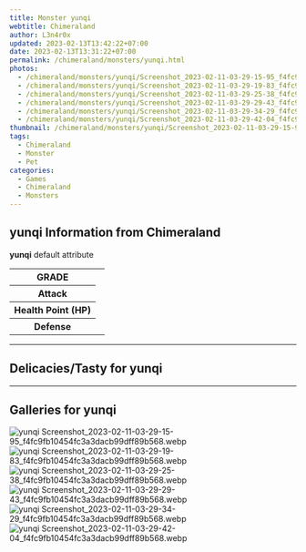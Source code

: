 ```yaml
---
title: Monster yunqi
webtitle: Chimeraland
author: L3n4r0x
updated: 2023-02-13T13:42:22+07:00
date: 2023-02-13T13:31:22+07:00
permalink: /chimeraland/monsters/yunqi.html
photos:
  - /chimeraland/monsters/yunqi/Screenshot_2023-02-11-03-29-15-95_f4fc9fb10454fc3a3dacb99dff89b568.webp
  - /chimeraland/monsters/yunqi/Screenshot_2023-02-11-03-29-19-83_f4fc9fb10454fc3a3dacb99dff89b568.webp
  - /chimeraland/monsters/yunqi/Screenshot_2023-02-11-03-29-25-38_f4fc9fb10454fc3a3dacb99dff89b568.webp
  - /chimeraland/monsters/yunqi/Screenshot_2023-02-11-03-29-29-43_f4fc9fb10454fc3a3dacb99dff89b568.webp
  - /chimeraland/monsters/yunqi/Screenshot_2023-02-11-03-29-34-29_f4fc9fb10454fc3a3dacb99dff89b568.webp
  - /chimeraland/monsters/yunqi/Screenshot_2023-02-11-03-29-42-04_f4fc9fb10454fc3a3dacb99dff89b568.webp
thumbnail: /chimeraland/monsters/yunqi/Screenshot_2023-02-11-03-29-15-95_f4fc9fb10454fc3a3dacb99dff89b568.webp
tags:
  - Chimeraland
  - Monster
  - Pet
categories:
  - Games
  - Chimeraland
  - Monsters
---
```


<section id="bootstrap-wrapper"><link rel="stylesheet" href="https://rawcdn.githack.com/dimaslanjaka/Web-Manajemen/0c3b5aa1813bd4abcd2c11bf3e37928b15c28664/css/bootstrap-5-3-0-alpha3-wrapper.css"/><h2 id="attribute">yunqi Information from Chimeraland</h2><p><b>yunqi</b> default attribute <table><tr><th>GRADE</th><td></td></tr><tr><th>Attack</th><td></td></tr><tr><th>Health Point (HP)</th><td></td></tr><tr><th>Defense</th><td></td></tr></table></p><hr/><h2 id="delicacies">Delicacies/Tasty for yunqi</h2><div class="text-white bg-dark"></div><hr/><div id="gallery"><h2>Galleries for yunqi</h2><div class="row"><div class="col-lg-6 col-12"><img src="/chimeraland/monsters/yunqi/Screenshot_2023-02-11-03-29-15-95_f4fc9fb10454fc3a3dacb99dff89b568.webp" alt="yunqi Screenshot_2023-02-11-03-29-15-95_f4fc9fb10454fc3a3dacb99dff89b568.webp"/></div><div class="col-lg-6 col-12"><img src="/chimeraland/monsters/yunqi/Screenshot_2023-02-11-03-29-19-83_f4fc9fb10454fc3a3dacb99dff89b568.webp" alt="yunqi Screenshot_2023-02-11-03-29-19-83_f4fc9fb10454fc3a3dacb99dff89b568.webp"/></div><div class="col-lg-6 col-12"><img src="/chimeraland/monsters/yunqi/Screenshot_2023-02-11-03-29-25-38_f4fc9fb10454fc3a3dacb99dff89b568.webp" alt="yunqi Screenshot_2023-02-11-03-29-25-38_f4fc9fb10454fc3a3dacb99dff89b568.webp"/></div><div class="col-lg-6 col-12"><img src="/chimeraland/monsters/yunqi/Screenshot_2023-02-11-03-29-29-43_f4fc9fb10454fc3a3dacb99dff89b568.webp" alt="yunqi Screenshot_2023-02-11-03-29-29-43_f4fc9fb10454fc3a3dacb99dff89b568.webp"/></div><div class="col-lg-6 col-12"><img src="/chimeraland/monsters/yunqi/Screenshot_2023-02-11-03-29-34-29_f4fc9fb10454fc3a3dacb99dff89b568.webp" alt="yunqi Screenshot_2023-02-11-03-29-34-29_f4fc9fb10454fc3a3dacb99dff89b568.webp"/></div><div class="col-lg-6 col-12"><img src="/chimeraland/monsters/yunqi/Screenshot_2023-02-11-03-29-42-04_f4fc9fb10454fc3a3dacb99dff89b568.webp" alt="yunqi Screenshot_2023-02-11-03-29-42-04_f4fc9fb10454fc3a3dacb99dff89b568.webp"/></div></div></div></section>